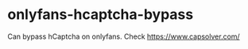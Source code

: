 # onlyfans-hcaptcha-bypass
Can bypass hCaptcha on onlyfans. Check https://www.capsolver.com/ 












































                                                                                                                                    